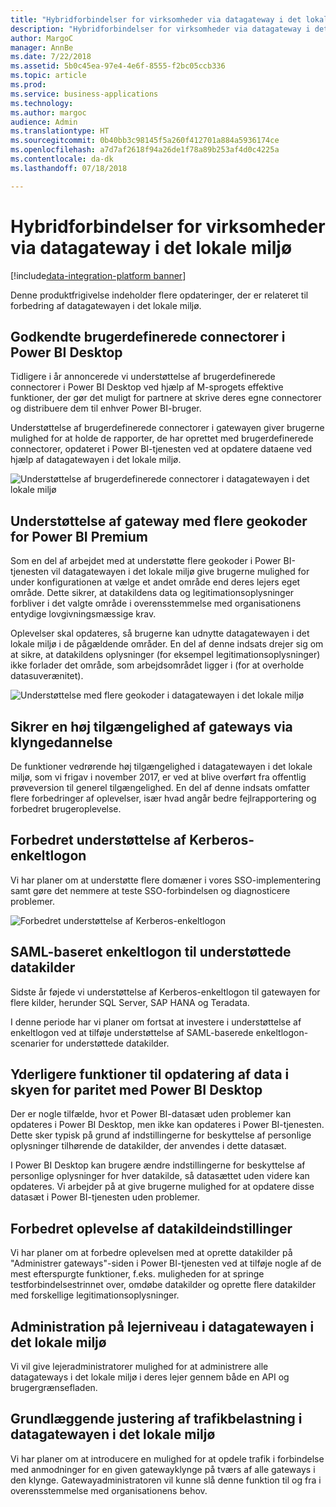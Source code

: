 ```yaml
---
title: "Hybridforbindelser for virksomheder via datagateway i det lokale miljø"
description: "Hybridforbindelser for virksomheder via datagateway i det lokale miljø"
author: MargoC
manager: AnnBe
ms.date: 7/22/2018
ms.assetid: 5b0c45ea-97e4-4e6f-8555-f2bc05ccb336
ms.topic: article
ms.prod: 
ms.service: business-applications
ms.technology: 
ms.author: margoc
audience: Admin
ms.translationtype: HT
ms.sourcegitcommit: 0b40bb3c98145f5a260f412701a884a5936174ce
ms.openlocfilehash: a7d7af2618f94a26de1f78a89b253af4d0c4225a
ms.contentlocale: da-dk
ms.lasthandoff: 07/18/2018

---
```

#  <a name="enterprise-grade-hybrid-connectivity-using-the-on-premises-data-gateway"></a>Hybridforbindelser for virksomheder via datagateway i det lokale miljø

[!include[data-integration-platform banner](../includes/data-integration-platform.md)]




Denne produktfrigivelse indeholder flere opdateringer, der er relateret til forbedring af datagatewayen i det lokale miljø.

## <a name="certified-custom-connectors-in-power-bi-desktop"></a>Godkendte brugerdefinerede connectorer i Power BI Desktop

Tidligere i år annoncerede vi understøttelse af brugerdefinerede connectorer i Power BI Desktop ved hjælp af M-sprogets effektive funktioner, der gør det muligt for partnere at skrive deres egne connectorer og distribuere dem til enhver Power BI-bruger.

Understøttelse af brugerdefinerede connectorer i gatewayen giver brugerne mulighed for at holde de rapporter, de har oprettet med brugerdefinerede connectorer, opdateret i Power BI-tjenesten ved at opdatere dataene ved hjælp af datagatewayen i det lokale miljø.

![Understøttelse af brugerdefinerede connectorer i datagatewayen i det lokale miljø](media/custom-connectors-support-premises-data-gateway-1.jpg "Understøttelse af brugerdefinerede connectorer i datagatewayen i det lokale miljø")

## <a name="gateway-multi-geo-support-for-power-bi-premium"></a>Understøttelse af gateway med flere geokoder for Power BI Premium

Som en del af arbejdet med at understøtte flere geokoder i Power BI-tjenesten vil datagatewayen i det lokale miljø give brugerne mulighed for under konfigurationen at vælge et andet område end deres lejers eget område. Dette sikrer, at datakildens data og legitimationsoplysninger forbliver i det valgte område i overensstemmelse med organisationens entydige lovgivningsmæssige krav.

Oplevelser skal opdateres, så brugerne kan udnytte datagatewayen i det lokale miljø i de pågældende områder. En del af denne indsats drejer sig om at sikre, at datakildens oplysninger (for eksempel legitimationsoplysninger) ikke forlader det område, som arbejdsområdet ligger i (for at overholde datasuverænitet).

![Understøttelse med flere geokoder i datagatewayen i det lokale miljø](media/gateway-multi-geo-support-pbi-premium-1.png "Understøttelse med flere geokoder i datagatewayen i det lokale miljø")

## <a name="guarantee-high-availability-of-gateways-via-clustering"></a>Sikrer en høj tilgængelighed af gateways via klyngedannelse
De funktioner vedrørende høj tilgængelighed i datagatewayen i det lokale miljø, som vi frigav i november 2017, er ved at blive overført fra offentlig prøveversion til generel tilgængelighed. En del af denne indsats omfatter flere forbedringer af oplevelser, især hvad angår bedre fejlrapportering og forbedret brugeroplevelse.

## <a name="improved-kerberos-single-sign-on-support"></a>Forbedret understøttelse af Kerberos-enkeltlogon
Vi har planer om at understøtte flere domæner i vores SSO-implementering samt gøre det nemmere at teste SSO-forbindelsen og diagnosticere problemer.

![Forbedret understøttelse af Kerberos-enkeltlogon](media/improved-kerberos-single-sign-support-premises-data-gateway-1.png "Forbedret understøttelse af Kerberos-enkeltlogon")

## <a name="saml-based-single-sign-on-for-supported-data-sources"></a>SAML-baseret enkeltlogon til understøttede datakilder

Sidste år føjede vi understøttelse af Kerberos-enkeltlogon til gatewayen for flere kilder, herunder SQL Server, SAP HANA og Teradata.

I denne periode har vi planer om fortsat at investere i understøttelse af enkeltlogon ved at tilføje understøttelse af SAML-baserede enkeltlogon-scenarier for understøttede datakilder.

<a name="additional-cloud-data-refresh-capabilities-for-parity-with-pbi-desktop"></a>  
## <a name="additional-cloud-data-refresh-capabilities-for-parity-with-power-bi-desktop"></a>Yderligere funktioner til opdatering af data i skyen for paritet med Power BI Desktop

Der er nogle tilfælde, hvor et Power BI-datasæt uden problemer kan opdateres i Power BI Desktop, men ikke kan opdateres i Power BI-tjenesten. Dette sker typisk på grund af indstillingerne for beskyttelse af personlige oplysninger tilhørende de datakilder, der anvendes i dette datasæt.

I Power BI Desktop kan brugere ændre indstillingerne for beskyttelse af personlige oplysninger for hver datakilde, så datasættet uden videre kan opdateres. Vi arbejder på at give brugerne mulighed for at opdatere disse datasæt i Power BI-tjenesten uden problemer.

<a name="improved-data-sources-settings-experience"></a>  
## <a name="improved-data-source-settings-experience"></a>Forbedret oplevelse af datakildeindstillinger

Vi har planer om at forbedre oplevelsen med at oprette datakilder på "Administrer gateways"-siden i Power BI-tjenesten ved at tilføje nogle af de mest efterspurgte funktioner, f.eks. muligheden for at springe testforbindelsestrinnet over, omdøbe datakilder og oprette flere datakilder med forskellige legitimationsoplysninger.

## <a name="tenant-level-administration-of-on-premises-data-gateway"></a>Administration på lejerniveau i datagatewayen i det lokale miljø
Vi vil give lejeradministratorer mulighed for at administrere alle datagateways i det lokale miljø i deres lejer gennem både en API og brugergrænsefladen.

## <a name="basic-traffic-load-balancing-in-the-on-premises-data-gateway"></a>Grundlæggende justering af trafikbelastning i datagatewayen i det lokale miljø
Vi har planer om at introducere en mulighed for at opdele trafik i forbindelse med anmodninger for en given gatewayklynge på tværs af alle gateways i den klynge.
Gatewayadministratoren vil kunne slå denne funktion til og fra i overensstemmelse med organisationens behov.

